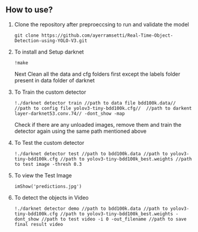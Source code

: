 
## How to use? 
<ol>
  <li>Clone the repository after preproeccsing to run and validate the model</li>
  <p><code>git clone https://github.com/ayerramsetti/Real-Time-Object-Detection-using-YOLO-V3.git</code></p>
</ol>
<ol start="2">
  <li>To install and Setup darknet</li>
  <p><code>!make</code></p>
 Next Clean all the data and cfg folders first except the labels folder present in data folder of darknet
</ol>
<ol start="3">
  <li>To Train the custom detector</li>
  <p><code>!./darknet detector train //path to data file bdd100k.data//  //path to config file yolov3-tiny-bdd100k.cfg//  //path to darkent layer-darknet53.conv.74// -dont_show -map</code></p>
 Check if there are any unloaded images, remove them and train the detector again using the same path mentioned above
</ol>
<ol start="4">
  <li>To Test the custom detector</li>
  <p><code>!./darknet detector test //path to bdd100k.data //path to yolov3-tiny-bdd100k.cfg //path to yolov3-tiny-bdd100k_best.weights //path to test image -thresh 0.3</code></p>
</ol>
<ol start="5">
  <li>To view the Test Image</li>
  <p><code>imShow('predictions.jpg')</code></p>
</ol>
<ol start="6">
  <li>To detect the objects in Video</li>
  <p><code>!./darknet detector demo //path to bdd100k.data //path to yolov3-tiny-bdd100k.cfg //path to yolov3-tiny-bdd100k_best.weights -dont_show //path to test video -i 0 -out_filename //path to save final result video</code></p>
</ol>
